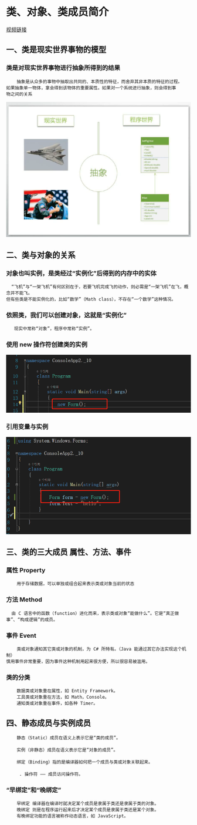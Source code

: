 # 类、对象、类成员简介
[视频链接](https://www.bilibili.com/video/BV1wx411K7rb?p=4)
## 一、类是现实世界事物的模型
### 类是对现实世界事物进行抽象所得到的结果
```
    抽象是从众多的事物中抽取出共同的、本质性的特征，而舍弃其非本质的特征的过程。
如果抽象单一物体，拿会得到该物体的重要属性。如果对一个系统进行抽象，则会得到事
物之间的关系
```
![image](https://github.com/sumo123456789/CSharpLanguage/blob/main/image/3.1.png)
## 二、类与对象的关系
### 对象也叫实例，是类经过“实例化”后得到的内存中的实体
```  
  “飞机”与“一架飞机”有何区别在于，若要飞机完成飞的动作，则必需是“一架飞机”在飞，概念并不能飞。
但有些类是不能实例化的，比如“数学”（Math class），不存在“一个数学”这种情况。
```
### 依照类，我们可以创建对象，这就是“实例化”
```
   现实中常称“对象”，程序中常称“实例”。
```
### 使用 new 操作符创建类的实例
![image](https://github.com/sumo123456789/CSharpLanguage/blob/main/image/3.2.png)
### 引用变量与实例
![image](https://github.com/sumo123456789/CSharpLanguage/blob/main/image/3.3.png)
## 三、类的三大成员 属性、方法、事件
### 属性 Property
```
    用于存储数据，可以单独或组合起来表示类或对象当前的状态
```
### 方法 Method
```
  由 C 语言中的函数（function）进化而来，表示类或对象“能做什么”。它是“真正做事”、“构成逻辑”的成员。
```
### 事件 Event
```
    类或对象通知其它类或对象的机制，为 C# 所特有。（Java 能通过其它办法实现这个机制）
慎用事件非常重要，因为事件这种机制用起来很方便，所以很容易被滥用。
```
### 类的分类
```
    数据类或对象重在属性，如 Entity Framework。
    工具类或对象重在方法，如 Math，Console。
    通知类或对象重在事件，如各种 Timer。
```
## 四、静态成员与实例成员
```
    静态（Static）成员在语义上表示它是“类的成员”。

    实例（非静态）成员在语义表示它是“对象的成员”。

    绑定（Binding）指的是编译器如何把一个成员与类或对象关联起来。

     . 操作符 —— 成员访问操作符。
```
### “早绑定”和“晚绑定”
```
    早绑定 编译器在编译时就决定某个成员是隶属于类还是隶属于类的对象。
    晚绑定 则是在程序运行起来后才决定某个成员是隶属于类还是某个对象。
    有晚绑定功能的语言被称作动态语言，如 JavaScript。
```

